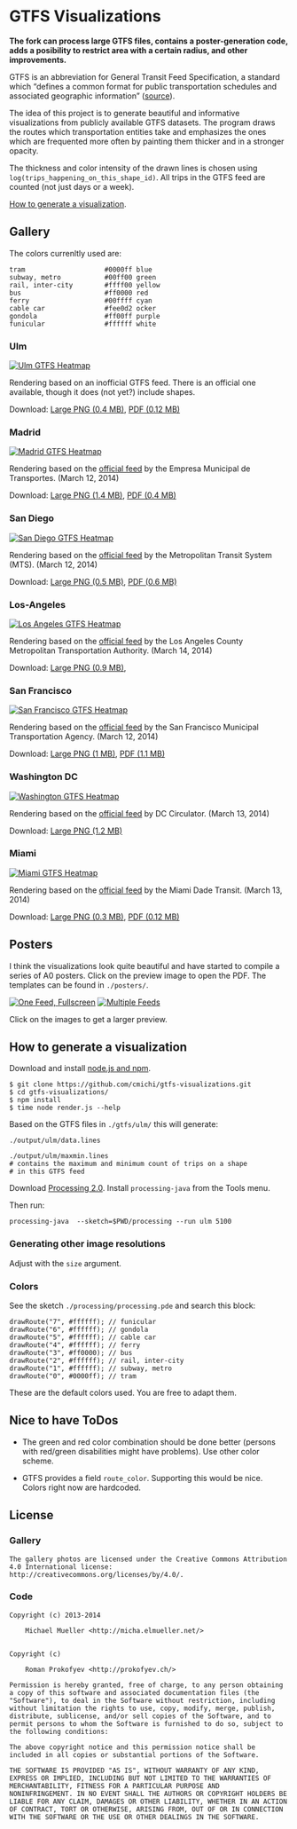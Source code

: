 # GTFS Visualizations

**The fork can process large GTFS files, contains a poster-generation code, adds a posibility to restrict area with a certain radius, and other improvements.**

GTFS is an abbreviation for General Transit Feed Specification, a 
standard which “defines a common format for public transportation 
schedules and associated geographic information” ([source](https://developers.google.com/transit/gtfs/)).

The idea of this project is to generate beautiful and informative
visualizations from publicly available GTFS datasets.
The program draws the routes which transportation entities take and 
emphasizes the ones which are frequented more often by painting them 
thicker and in a stronger opacity.

The thickness and color intensity of the drawn lines is chosen using 
`log(trips_happening_on_this_shape_id)`. All trips in the GTFS feed 
are counted (not just days or a week).

[How to generate a visualization](#how-to-generate-a-visualization).

	
## Gallery

The colors currenltly used are:

	tram                    #0000ff	blue
	subway, metro           #00ff00	green
	rail, inter-city        #ffff00 yellow
	bus                     #ff0000 red
	ferry                   #00ffff cyan
	cable car               #fee0d2 ocker
	gondola                 #ff00ff purple
	funicular               #ffffff white

### Ulm

[![Ulm GTFS Heatmap](https://github.com/cmichi/gtfs-visualizations/raw/master/gallery/small/ulm.png)](https://github.com/cmichi/gtfs-visualizations/raw/master/gallery/large/ulm.png)

Rendering based on an inofficial GTFS feed. There is an official one
available, though it does (not yet?) include shapes.

Download: 
[Large PNG (0.4 MB)](https://raw.githubusercontent.com/cmichi/gtfs-visualizations/master/gallery/large/ulm.png),
[PDF (0.12 MB)](https://raw.githubusercontent.com/cmichi/gtfs-visualizations/master/gallery/pdf/ulm.pdf)

### Madrid

[![Madrid GTFS Heatmap](https://github.com/cmichi/gtfs-visualizations/raw/master/gallery/small/madrid.png)](https://github.com/cmichi/gtfs-visualizations/raw/master/gallery/large/madrid.png)

Rendering based on the [official feed](http://www.gtfs-data-exchange.com/agency/madrid/) 
by the Empresa Municipal de Transportes. (March 12, 2014)

Download: 
[Large PNG (1.4 MB)](https://raw.githubusercontent.com/cmichi/gtfs-visualizations/master/gallery/large/madrid.png),
[PDF (0.4 MB)](https://raw.githubusercontent.com/cmichi/gtfs-visualizations/master/gallery/pdf/madrid.pdf)

### San Diego

[![San Diego GTFS Heatmap](https://github.com/cmichi/gtfs-visualizations/raw/master/gallery/small/san-diego.png)](https://github.com/cmichi/gtfs-visualizations/raw/master/gallery/large/san-diego.png)

Rendering based on the [official feed](http://www.sdmts.com/Planning/Developers.asp) 
by the Metropolitan Transit System (MTS). (March 12, 2014)

Download: 
[Large PNG (0.5 MB)](https://raw.githubusercontent.com/cmichi/gtfs-visualizations/master/gallery/large/san-diego.png),
[PDF (0.6 MB)](https://raw.githubusercontent.com/cmichi/gtfs-visualizations/master/gallery/pdf/san-diego.pdf)

### Los-Angeles

[![Los Angeles GTFS Heatmap](https://github.com/cmichi/gtfs-visualizations/raw/master/gallery/small/los-angeles.png)](https://github.com/cmichi/gtfs-visualizations/raw/master/gallery/large/los-angeles.png)

Rendering based on the [official feed](http://www.gtfs-data-exchange.com/agency/la-metro/) 
by the Los Angeles County Metropolitan Transportation Authority. (March 14, 2014)

Download: 
[Large PNG (0.9 MB)](https://raw.githubusercontent.com/cmichi/gtfs-visualizations/master/gallery/large/los-angeles.png),

### San Francisco

[![San Francisco GTFS Heatmap](https://github.com/cmichi/gtfs-visualizations/raw/master/gallery/small/san-francisco.png)](https://github.com/cmichi/gtfs-visualizations/raw/master/gallery/large/san-francisco.png)

Rendering based on the [official feed](http://www.gtfs-data-exchange.com/agency/san-francisco-municipal-transportation-agency/) 
by the San Francisco Municipal Transportation Agency. (March 12, 2014)

Download: 
[Large PNG (1 MB)](https://raw.githubusercontent.com/cmichi/gtfs-visualizations/master/gallery/large/san-francisco.png),
[PDF (1.1 MB)](https://raw.githubusercontent.com/cmichi/gtfs-visualizations/master/gallery/pdf/san-francisco.pdf)

### Washington DC

[![Washington GTFS Heatmap](https://github.com/cmichi/gtfs-visualizations/raw/master/gallery/small/washington-dc.png)](https://github.com/cmichi/gtfs-visualizations/raw/master/gallery/large/washington-dc.png)

Rendering based on the [official feed](http://www.gtfs-data-exchange.com/agency/dc-circulator/) 
by DC Circulator. (March 13, 2014)

Download: 
[Large PNG (1.2 MB)](https://raw.githubusercontent.com/cmichi/gtfs-visualizations/master/gallery/large/washington-dc.png)

### Miami

[![Miami GTFS Heatmap](https://github.com/cmichi/gtfs-visualizations/raw/master/gallery/small/miami.png)](https://github.com/cmichi/gtfs-visualizations/raw/master/gallery/large/miami.png)

Rendering based on the [official feed](http://www.gtfs-data-exchange.com/agency/miami-dade-transit/) 
by the Miami Dade Transit. (March 13, 2014)

Download: 
[Large PNG (0.3 MB)](https://raw.githubusercontent.com/cmichi/gtfs-visualizations/master/gallery/large/miami.png),
[PDF (0.12 MB)](https://raw.githubusercontent.com/cmichi/gtfs-visualizations/master/gallery/pdf/miami.pdf)


## Posters

I think the visualizations look quite beautiful and have started to 
compile a series of A0 posters. Click on the preview image to open
the PDF. The templates can be found in `./posters/`.

[![One Feed, Fullscreen](https://github.com/cmichi/gtfs-visualizations/raw/master/posters/madrid-poster-thumb.jpg)](https://github.com/cmichi/gtfs-visualizations/raw/master/posters/madrid-poster.jpg) [![Multiple Feeds](https://github.com/cmichi/gtfs-visualizations/raw/master/posters/4up-poster-thumb.jpg)](https://github.com/cmichi/gtfs-visualizations/raw/master/posters/4up-poster.jpg) 

Click on the images to get a larger preview.


## How to generate a visualization

Download and install [node.js and npm](http://nodejs.org/).

	$ git clone https://github.com/cmichi/gtfs-visualizations.git
	$ cd gtfs-visualizations/
	$ npm install
	$ time node render.js --help

Based on the GTFS files in `./gtfs/ulm/` this will generate:

	./output/ulm/data.lines

	./output/ulm/maxmin.lines	
	# contains the maximum and minimum count of trips on a shape
	# in this GTFS feed

Download [Processing 2.0](https://processing.org/download/).
Install ``processing-java`` from the Tools menu.

Then run:

	processing-java  --sketch=$PWD/processing --run ulm 5100

### Generating other image resolutions

Adjust with the ``size`` argument.


### Colors

See the sketch `./processing/processing.pde` and search this block:

	drawRoute("7", #ffffff); // funicular
	drawRoute("6", #ffffff); // gondola
	drawRoute("5", #ffffff); // cable car
	drawRoute("4", #ffffff); // ferry
	drawRoute("3", #ff0000); // bus
	drawRoute("2", #ffffff); // rail, inter-city
	drawRoute("1", #ffffff); // subway, metro
	drawRoute("0", #0000ff); // tram

These are the default colors used. You are free to adapt them.


## Nice to have ToDos

 * The green and red color combination should be done better (persons with 
   red/green disabilities might have problems). Use other color scheme.

 * GTFS provides a field `route_color`. Supporting this would be nice.
   Colors right now are hardcoded.


## License

### Gallery

	The gallery photos are licensed under the Creative Commons Attribution
	4.0 International license: http://creativecommons.org/licenses/by/4.0/.

### Code

	Copyright (c) 2013-2014

		Michael Mueller <http://micha.elmueller.net/>
		
	
	Copyright (c)

		Roman Prokofyev <http://prokofyev.ch/>

	Permission is hereby granted, free of charge, to any person obtaining
	a copy of this software and associated documentation files (the
	"Software"), to deal in the Software without restriction, including
	without limitation the rights to use, copy, modify, merge, publish,
	distribute, sublicense, and/or sell copies of the Software, and to
	permit persons to whom the Software is furnished to do so, subject to
	the following conditions:

	The above copyright notice and this permission notice shall be
	included in all copies or substantial portions of the Software.

	THE SOFTWARE IS PROVIDED "AS IS", WITHOUT WARRANTY OF ANY KIND,
	EXPRESS OR IMPLIED, INCLUDING BUT NOT LIMITED TO THE WARRANTIES OF
	MERCHANTABILITY, FITNESS FOR A PARTICULAR PURPOSE AND
	NONINFRINGEMENT. IN NO EVENT SHALL THE AUTHORS OR COPYRIGHT HOLDERS BE
	LIABLE FOR ANY CLAIM, DAMAGES OR OTHER LIABILITY, WHETHER IN AN ACTION
	OF CONTRACT, TORT OR OTHERWISE, ARISING FROM, OUT OF OR IN CONNECTION
	WITH THE SOFTWARE OR THE USE OR OTHER DEALINGS IN THE SOFTWARE.
